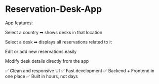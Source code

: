 # Reservation-Desk-App
App features:

Select a country ➡ shows desks in that location

Select a desk ➡ displays all reservations related to it

Edit or add new reservations easily

Modify desk details directly from the app

✅ Clean and responsive UI
✅ Fast development
✅ Backend + Frontend in one place
✅ Built in hours, not days
